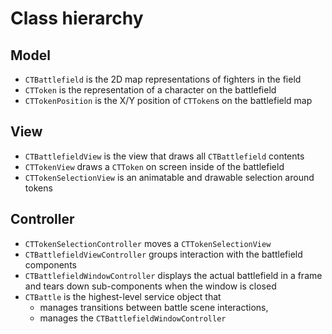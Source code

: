 # Class hierarchy

## Model

- `CTBattlefield` is the 2D map representations of fighters in the field
- `CTToken` is the representation of a character on the battlefield
- `CTTokenPosition` is the X/Y position of `CTToken`s on the battlefield map

## View

- `CTBattlefieldView` is the view that draws all `CTBattlefield` contents
- `CTTokenView` draws a `CTToken` on screen inside of the battlefield
- `CTTokenSelectionView` is an animatable and drawable selection around tokens

## Controller

- `CTTokenSelectionController` moves a `CTTokenSelectionView`
- `CTBattlefieldViewController` groups interaction with the battlefield components
- `CTBattlefieldWindowController` displays the actual battlefield in a frame and tears down sub-components when the window is closed
- `CTBattle` is the highest-level service object that 
    - manages transitions between battle scene interactions, 
    - manages the `CTBattlefieldWindowController`


